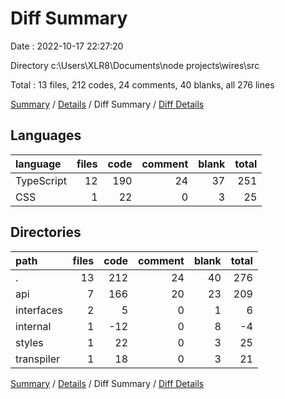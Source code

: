 # Diff Summary

Date : 2022-10-17 22:27:20

Directory c:\\Users\\XLR8\\Documents\\node projects\\wires\\src

Total : 13 files,  212 codes, 24 comments, 40 blanks, all 276 lines

[Summary](results.md) / [Details](details.md) / Diff Summary / [Diff Details](diff-details.md)

## Languages
| language | files | code | comment | blank | total |
| :--- | ---: | ---: | ---: | ---: | ---: |
| TypeScript | 12 | 190 | 24 | 37 | 251 |
| CSS | 1 | 22 | 0 | 3 | 25 |

## Directories
| path | files | code | comment | blank | total |
| :--- | ---: | ---: | ---: | ---: | ---: |
| . | 13 | 212 | 24 | 40 | 276 |
| api | 7 | 166 | 20 | 23 | 209 |
| interfaces | 2 | 5 | 0 | 1 | 6 |
| internal | 1 | -12 | 0 | 8 | -4 |
| styles | 1 | 22 | 0 | 3 | 25 |
| transpiler | 1 | 18 | 0 | 3 | 21 |

[Summary](results.md) / [Details](details.md) / Diff Summary / [Diff Details](diff-details.md)
